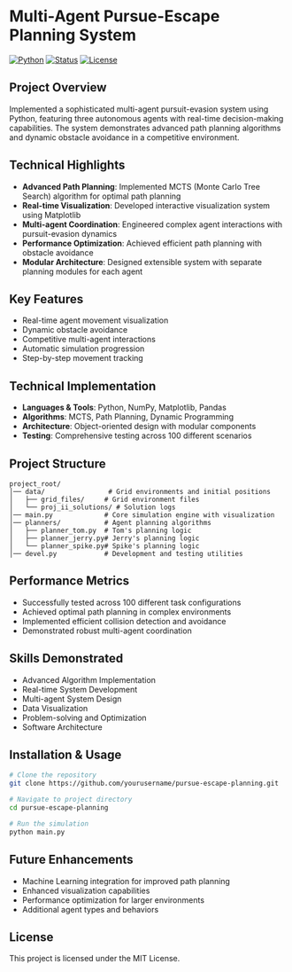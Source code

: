 # Multi-Agent Pursue-Escape Planning System

[![Python](https://img.shields.io/badge/Python-3.8%2B-blue)](https://www.python.org/)
[![Status](https://img.shields.io/badge/Status-Active-success)]()
[![License](https://img.shields.io/badge/License-MIT-green.svg)](https://opensource.org/licenses/MIT)

## Project Overview
Implemented a sophisticated multi-agent pursuit-evasion system using Python, featuring three autonomous agents with real-time decision-making capabilities. The system demonstrates advanced path planning algorithms and dynamic obstacle avoidance in a competitive environment.

## Technical Highlights
- **Advanced Path Planning**: Implemented MCTS (Monte Carlo Tree Search) algorithm for optimal path planning
- **Real-time Visualization**: Developed interactive visualization system using Matplotlib
- **Multi-agent Coordination**: Engineered complex agent interactions with pursuit-evasion dynamics
- **Performance Optimization**: Achieved efficient path planning with obstacle avoidance
- **Modular Architecture**: Designed extensible system with separate planning modules for each agent

## Key Features
- Real-time agent movement visualization
- Dynamic obstacle avoidance
- Competitive multi-agent interactions
- Automatic simulation progression
- Step-by-step movement tracking

## Technical Implementation
- **Languages & Tools**: Python, NumPy, Matplotlib, Pandas
- **Algorithms**: MCTS, Path Planning, Dynamic Programming
- **Architecture**: Object-oriented design with modular components
- **Testing**: Comprehensive testing across 100 different scenarios

## Project Structure
```
project_root/
│── data/                # Grid environments and initial positions
│   ├── grid_files/     # Grid environment files
│   └── proj_ii_solutions/ # Solution logs
│── main.py             # Core simulation engine with visualization
│── planners/           # Agent planning algorithms
│   ├── planner_tom.py  # Tom's planning logic
│   ├── planner_jerry.py# Jerry's planning logic
│   └── planner_spike.py# Spike's planning logic
│── devel.py            # Development and testing utilities
```

## Performance Metrics
- Successfully tested across 100 different task configurations
- Achieved optimal path planning in complex environments
- Implemented efficient collision detection and avoidance
- Demonstrated robust multi-agent coordination

## Skills Demonstrated
- Advanced Algorithm Implementation
- Real-time System Development
- Multi-agent System Design
- Data Visualization
- Problem-solving and Optimization
- Software Architecture

## Installation & Usage
```bash
# Clone the repository
git clone https://github.com/yourusername/pursue-escape-planning.git

# Navigate to project directory
cd pursue-escape-planning

# Run the simulation
python main.py
```

## Future Enhancements
- Machine Learning integration for improved path planning
- Enhanced visualization capabilities
- Performance optimization for larger environments
- Additional agent types and behaviors

## License
This project is licensed under the MIT License.
